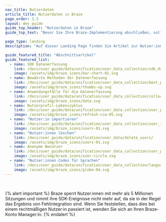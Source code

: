 ```yaml
---
nav_title: Nutzerdaten
article_title: Nutzerdaten in Braze
page_order: 3.5
layout: dev_guide
guide_top_header: "Nutzerdaten in Braze"
guide_top_text: "Bevor Sie Ihre Braze-Implementierung abschließen, sollten Sie mit Ihrem Marketing Team und Ihrem Entwickler:in ein Gespräch über Ihre Marketingziele eintreten. Es ist sinnvoll, diese Ziele zu berücksichtigen und davon ausgehend zu entscheiden, welche Daten getrackt werden sollen und wie diese Daten mit Braze getrackt werden sollen."

page_type: landing
description: "Auf dieser Landing Page finden Sie Artikel zur Nutzer:innen-Datenerfassung. Hier finden Sie Ressourcen zu Archivierungsdefinitionen, zum Importieren von Nutzer:innen, zum Nutzerprofil-Lebenszyklus, zu Anwendungsfällen, Best Practices und mehr."

guide_featured_title: "Abschnittsartikel"
guide_featured_list:
  - name: SDK Datenerfassung
    link: /docs/user_guide/data/unification/user_data_collection/sdk_data_collection/
    image: /assets/img/braze_icons/bar-chart-01.svg
  - name: Bewährte Methoden der Datenerfassung
    link: /docs/user_guide/data/unification/user_data_collection/best_practices/
    image: /assets/img/braze_icons/thumbs-up.svg
  - name: Anwendungsfälle für die Datenerfassung
    link: /docs/user_guide/data/unification/user_data_collection/collection_use_case/
    image: /assets/img/braze_icons/data.svg
  - name: Nutzerprofil-Lebenszyklus
    link: /docs/user_guide/data/unification/user_data_collection/user_profile_lifecycle/
    image: /assets/img/braze_icons/refresh-ccw-05.svg
  - name: "Nutzer:in importieren"
    link: /docs/user_guide/data/unification/user_data_collection/user_import/
    image: /assets/img/braze_icons/users-01.svg
  - name: "Nutzer:innen löschen"
    link: /docs/user_guide/data/unification/user_data/delete_users/
    image: /assets/img/braze_icons/users-01.svg
  - name: Anonyme Benutzer
    link: /docs/user_guide/data/unification/user_data_collection/user_profile_lifecycle/anonymous_users/
    image: /assets/img/braze_icons/user-circle.svg
  - name: "Nutzer:innen Codes für Sprachen"
    link: /docs/user_guide/data/unification/user_data_collection/language_codes/
    image: /assets/img/braze_icons/globe-04.svg
---
```


<br>

{% alert important %}
Braze sperrt Nutzer:innen mit mehr als 5 Millionen Sitzungen und nimmt ihre SDK-Ereignisse nicht mehr auf, da sie in der Regel das Ergebnis von Fehlintegration sind. Wenn Sie feststellen, dass dies bei einem rechtmäßigen Nutzer:in passiert ist, wenden Sie sich an Ihren Braze-Konto Manager:in.
{% endalert %}

<br>
